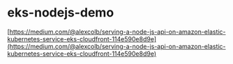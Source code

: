 # eks-nodejs-demo


[https://medium.com/@alexcolb/serving-a-node-js-api-on-amazon-elastic-kubernetes-service-eks-cloudfront-114e590e8d9e](https://medium.com/@alexcolb/serving-a-node-js-api-on-amazon-elastic-kubernetes-service-eks-cloudfront-114e590e8d9e)
